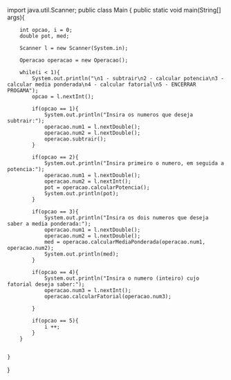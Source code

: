 import java.util.Scanner;
public class Main
{
    public static void main(String[] args){
        
        int opcao, i = 0;
        double pot, med;
        
        Scanner l = new Scanner(System.in);
        
        Operacao operacao = new Operacao();
        
        while(i < 1){
            System.out.println("\n1 - subtrair\n2 - calcular potencia\n3 - calcular media ponderada\n4 - calcular fatorial\n5 - ENCERRAR PROGAMA");
            opcao = l.nextInt();
        
            if(opcao == 1){
                System.out.println("Insira os numeros que deseja subtrair:");
                operacao.num1 = l.nextDouble();
                operacao.num2 = l.nextDouble();
                operacao.subtrair();
            }
            
            if(opcao == 2){
                System.out.println("Insira primeiro o numero, em seguida a potencia:");
                operacao.num1 = l.nextDouble();
                operacao.num2 = l.nextInt();
                pot = operacao.calcularPotencia();
                System.out.println(pot);
            }
            
            if(opcao == 3){
                System.out.println("Insira os dois numeros que deseja saber a media ponderada:");
                operacao.num1 = l.nextDouble();
                operacao.num2 = l.nextDouble();
                med = operacao.calcularMediaPonderada(operacao.num1, operacao.num2);
                System.out.println(med);
            }
            
            if(opcao == 4){
                System.out.println("Insira o numero (inteiro) cujo fatorial deseja saber:");
                operacao.num3 = l.nextInt();
                operacao.calcularFatorial(operacao.num3);
        
            }
            
            if(opcao == 5){
                i ++;
            }
        }
        
        
    }
}
